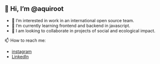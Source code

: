 ## 👋 Hi, I’m @aquiroot

- 👀 I’m interested in work in an international open source team.
- 🌱 I’m currently learning frontend and backend in javascript.
- 💞️ I am looking to collaborate in projects of social and ecological impact.

📫 How to reach me:

- [instagram](https://www.instagram.com/aquiroot)
- [LinkedIn](https://www.linkedin.com/in/dcolaneri)

<!---
aquiroot/aquiroot is a ✨ special ✨ repository because its `README.md` (this file) appears on your GitHub profile.
You can click the Preview link to take a look at your changes.
--->
